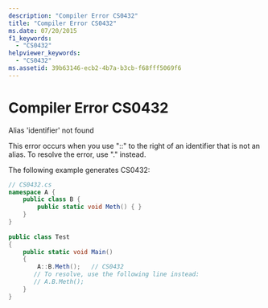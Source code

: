 ```yaml
---
description: "Compiler Error CS0432"
title: "Compiler Error CS0432"
ms.date: 07/20/2015
f1_keywords: 
  - "CS0432"
helpviewer_keywords: 
  - "CS0432"
ms.assetid: 39b63146-ecb2-4b7a-b3cb-f68fff5069f6
---
```

# Compiler Error CS0432

Alias 'identifier' not found  
  
 This error occurs when you use "::" to the right of an identifier that is not an alias. To resolve the error, use "." instead.  
  
 The following example generates CS0432:  
  
```csharp  
// CS0432.cs  
namespace A {  
    public class B {  
        public static void Meth() { }  
    }  
}  
  
public class Test  
{  
    public static void Main()  
    {  
        A::B.Meth();   // CS0432  
       // To resolve, use the following line instead:  
       // A.B.Meth();  
    }  
}  
```
